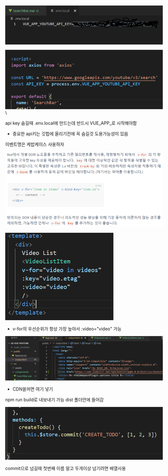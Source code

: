 ![image-20210511135857486](vue.assets/image-20210511135857486.png)

![image-20210511135952231](vue.assets/image-20210511135952231.png)\

api key 숨길때 .env.local에 만드는데 반드시 VUE_APP_로 시작해야함

- 중요한 api키는 깃헙에 올리기전에 꼭 숨길것 도용가능성이 있음



이벤트명은 케밥케이스 사용하자



![image-20210511144634197](vue.assets/image-20210511144634197.png)



![image-20210511150041044](vue.assets/image-20210511150041044.png)

- v-for의 우선순위가 항상 가장 높아서 :video="video" 가능





![image-20210511151350745](vue.assets/image-20210511151350745.png)

- CDN쓸꺼면 여기 넣기





npm run build로 내보내기 가능 dist 폴더안에 들어감





![image-20210512132916512](vue.assets/image-20210512132916512.png)

commit으로 넘길때 첫번째 이름 말고 두개이상 넘기려면 배열사용